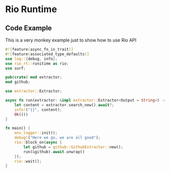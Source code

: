 # Rio Runtime

## Code Example

This is a very monkey example just to show how to use Rio API

``` rust
#![feature(async_fn_in_trait)]
#![feature(associated_type_defaults)]
use log::{debug, info};
use rio_rt::runitime as rio;
use surf;

pub(crate) mod extractor;
mod github;

use extractor::Extractor;

async fn run(extractor: &impl extractor::Extractor<Output = String>) -> Result<(), surf::Error> {
    let content = extractor.search_new().await?;
    info!("{}", content);
    Ok(())
}

fn main() {
    env_logger::init();
    debug!("Here we go, we are all good");
    rio::block_on(async {
        let github = github::GithubExtractor::new();
        run(&github).await.unwrap()
    });
    rio::wait();
}
```
